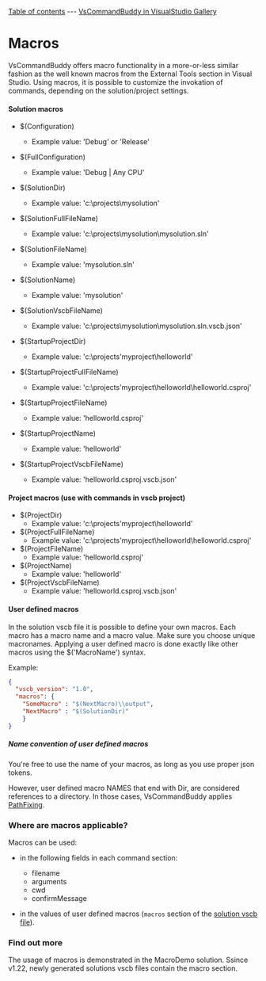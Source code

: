 [Table of contents](_toc.md) --- [VsCommandBuddy in VisualStudio Gallery](http://visualstudiogallery.msdn.microsoft.com/f5da988e-2ec1-4061-a569-46d09733c668) 
# Macros

VsCommandBuddy offers macro functionality in a more-or-less similar fashion as the well known macros from the External Tools section in Visual Studio.
Using macros, it is possible to customize the invokation of commands, depending on the solution/project settings.

#### Solution macros
- $(Configuration)
	- Example value:  'Debug' or 'Release'
- $(FullConfiguration)
	- Example value:  'Debug | Any CPU' 
- $(SolutionDir)
	- Example value:  'c:\\projects\\mysolution' 
- $(SolutionFullFileName)
	- Example value:  'c:\\projects\\mysolution\\mysolution.sln' 
- $(SolutionFileName)
	- Example value:  'mysolution.sln' 
- $(SolutionName)
	- Example value:  'mysolution' 
- $(SolutionVscbFileName)
	- Example value:  'c:\\projects\\mysolution\\mysolution.sln.vscb.json' 


- $(StartupProjectDir)
	- Example value:  'c:\\projects\'myproject\\helloworld' 
- $(StartupProjectFullFileName)
	- Example value:  'c:\\projects\'myproject\\helloworld\\helloworld.csproj' 
- $(StartupProjectFileName)
	- Example value:  'helloworld.csproj' 
- $(StartupProjectName)
	- Example value:  'helloworld' 
- $(StartupProjectVscbFileName)
	- Example value:  'helloworld.csproj.vscb.json' 

#### Project macros (use with commands in vscb project)
- $(ProjectDir)
	- Example value:  'c:\\projects\'myproject\\helloworld' 
- $(ProjectFullFileName)
	- Example value:  'c:\\projects\'myproject\\helloworld\\helloworld.csproj' 
- $(ProjectFileName)
	- Example value:  'helloworld.csproj' 
- $(ProjectName)
	- Example value:  'helloworld' 
- $(ProjectVscbFileName)
	- Example value:  'helloworld.csproj.vscb.json' 


#### User defined macros
In the solution vscb file it is possible to define your own macros. Each macro has a macro name and a macro value. Make sure you choose unique macronames.
Applying a user defined macro is done exactly like other macros using the $('MacroName') syntax.

Example:
```json
{
  "vscb_version": "1.0",
  "macros": {
	"SomeMacro" : "$(NextMacro)\\output",
	"NextMacro" : "$(SolutionDir)"
	}
}
```

##### Name convention of user defined macros
You're free to use the name of your macros, as long as you use proper json tokens.

However, user defined macro NAMES that end with Dir, are considered references to a directory.
In those cases, VsCommandBuddy applies [PathFixing](pathfixing.md).

### Where are macros applicable?
Macros can be used:
- in the following fields in each command section:
  - filename
  - arguments
  - cwd
  - confirmMessage

- in the values of user defined macros (`macros` section of the [solution vscb file](vscbfiles.md)).

### Find out more
The usage of macros is demonstrated in the MacroDemo solution.
Ssince v1.22, newly generated solutions vscb files contain the macro section.


